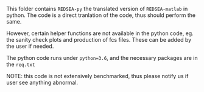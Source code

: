 This folder contains ```REDSEA-py``` the translated version of ```REDSEA-matlab``` in python. The code is a direct tranlation of the code, thus should perform the same.

However, certain helper functions are not available in the python code, eg. the sanity check plots and production of fcs files. These can be added by the user if needed.

The python code runs under ```python=3.6```, and the necessary packages are in the ```req.txt```

NOTE: this code is not extensively benchmarked, thus please notify us if user see anything abnormal.
